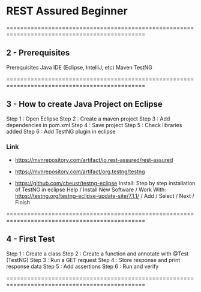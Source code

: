 # REST Assured Beginner



==============================================================================================

## 2 - Prerequisites

Prerequisites
Java
IDE (Eclipse, IntelliJ, etc)
Maven
TestNG

==============================================================================================

## 3 - How to create Java Project on Eclipse

Step 1 : Open Eclipse
Step 2 : Create a maven project
Step 3 : Add dependencies in pom.xml
Step 4 : Save project
Step 5 : Check libraries added
Step 6 : Add TestNG plugin in eclipse

### Link 
- https://mvnrepository.com/artifact/io.rest-assured/rest-assured
- https://mvnrepository.com/artifact/org.testng/testng

- https://github.com/cbeust/testng-eclipse
	Install: Step by step installation of TestNG in eclipse
		Help / Install New Software / Work With: https://testng.org/testng-eclipse-update-site/7.1.1/ / Add / Select / Next / Finish
	
==============================================================================================

## 4 - First Test

Step 1 : Create a class
Step 2 : Create a function and annotate with @Test (TestNG)
Step 3 : Run a GET request
Step 4 : Store response and print response data
Step 5 : Add assertions
Step 6 : Run and verify

==============================================================================================
